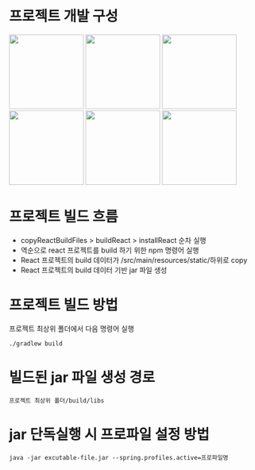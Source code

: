# 프로젝트 개발 구성
<img src="https://spring.io/images/spring-logo-9146a4d3298760c2e7e49595184e1975.svg" width="150" />
<img src="https://hibernate.org/images/hibernate-logo.svg" width="150" />
<img src="https://www.mysql.com/common/logos/logo-mysql-170x115.png" width="150" />
<img src="https://tomcat.apache.org/res/images/tomcat.png" width="150" />
<img src="https://upload.wikimedia.org/wikipedia/commons/thumb/a/a7/React-icon.svg/1024px-React-icon.svg.png" width="150" />
<img src="https://sass-lang.com/assets/img/styleguide/color-1c4aab2b.png" width="150" />

# 프로젝트 빌드 흐름
* copyReactBuildFiles > buildReact > installReact 순차 실행
* 역순으로 react 프로젝트를 build 하기 위한 npm 명령어 실행
* React 프로젝트의 build 데이터가 /src/main/resources/static/하위로 copy
* React 프로젝트의 build 데이터 기반 jar 파일 생성

# 프로젝트 빌드 방법
프로젝트 최상위 폴더에서 다음 명령어 실행
```
./gradlew build
```

# 빌드된 jar 파일 생성 경로
```
프로젝트 최상위 폴더/build/libs
```

# jar 단독실행 시 프로파일 설정 방법
```
java -jar excutable-file.jar --spring.profiles.active=프로파일명
```

